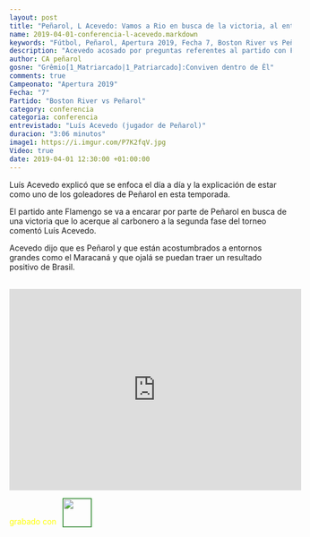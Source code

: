 ```yaml
---
layout: post
title: "Peñarol, L Acevedo: Vamos a Rio en busca de la victoria, al entorno estamos acostumbrados es Peñarol"
name: 2019-04-01-conferencia-l-acevedo.markdown
keywords: "Fútbol, Peñarol, Apertura 2019, Fecha 7, Boston River vs Peñarol, Conferencia, Luis Acevedo, Video"
description: "Acevedo acosado por preguntas referentes al partido con Flamengo en Maracaná dejó en claro que el aurinegro va a ir por la victoria y en lo local está contento por los goles que pudo convertir"
author: CA peñarol
gosne: "Grêmio[1_Matriarcado|1_Patriarcado]:Conviven dentro de Êl"
comments: true
Campeonato: "Apertura 2019"
Fecha: "7"
Partido: "Boston River vs Peñarol"
category: conferencia
categoria: conferencia
entrevistado: "Luís Acevedo (jugador de Peñarol)"
duracion: "3:06 minutos"
image1: https://i.imgur.com/P7K2fqV.jpg
Video: true
date: 2019-04-01 12:30:00 +01:00:00
---
```

<!---
Campeonato: <span>{{ page.Campeonato }}</span><br>
Fecha: <span>{{ page.Fecha }}</span><br>
Encuentro: <span>{{ page.Partido }}</span><br>-->

Luís Acevedo explicó que se enfoca el día a día y la explicación de estar como uno de los goleadores de Peñarol en esta temporada.

El partido ante Flamengo se va a encarar por parte de Peñarol en busca de una victoria que lo acerque al carbonero a la segunda fase del torneo comentó Luís Acevedo.

Acevedo dijo que es Peñarol y que están acostumbrados a entornos grandes como el Maracaná y que ojalá se puedan traer un resultado positivo de Brasil.

<br>

<iframe width="521" height="360" src="https://www.youtube.com/embed/KduPJzxefAc" frameborder="0" allow="accelerometer; autoplay; encrypted-media; gyroscope; picture-in-picture" allowfullscreen></iframe>

<span style="color:yellow;">grabado con</span> <a href="http://ffmpeg.org"><img src="{{ site.url }}/images/ffmpeg.png" width="50px" style="border:1px solid green;vertical-align: sub;margin-left:7px;"></a>

